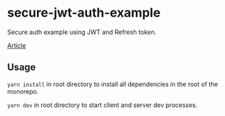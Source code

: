 # secure-jwt-auth-example

Secure auth example using JWT and Refresh token.

[Article](https://blog.hasura.io/best-practices-of-using-jwt-with-graphql/)

## Usage
`yarn install` in root directory to install all dependencies in the root of the monorepo.

`yarn dev` in root directory to start client and server dev processes.
